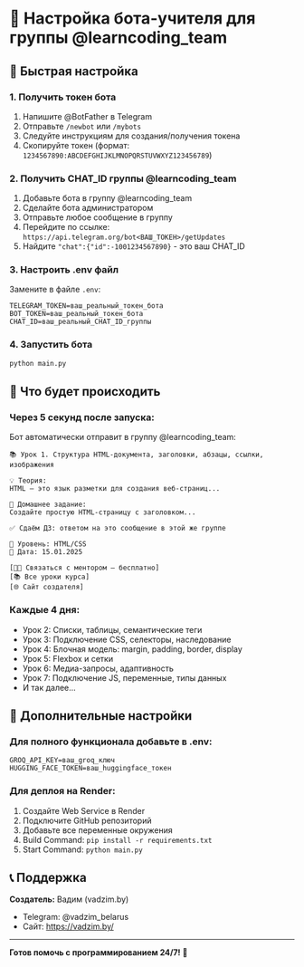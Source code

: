# 🤖 Настройка бота-учителя для группы @learncoding_team

## 🚀 Быстрая настройка

### 1. Получить токен бота
1. Напишите @BotFather в Telegram
2. Отправьте `/newbot` или `/mybots`
3. Следуйте инструкциям для создания/получения токена
4. Скопируйте токен (формат: `1234567890:ABCDEFGHIJKLMNOPQRSTUVWXYZ123456789`)

### 2. Получить CHAT_ID группы @learncoding_team
1. Добавьте бота в группу @learncoding_team
2. Сделайте бота администратором
3. Отправьте любое сообщение в группу
4. Перейдите по ссылке: `https://api.telegram.org/bot<ВАШ_ТОКЕН>/getUpdates`
5. Найдите `"chat":{"id":-1001234567890}` - это ваш CHAT_ID

### 3. Настроить .env файл
Замените в файле `.env`:

```env
TELEGRAM_TOKEN=ваш_реальный_токен_бота
BOT_TOKEN=ваш_реальный_токен_бота
CHAT_ID=ваш_реальный_CHAT_ID_группы
```

### 4. Запустить бота
```bash
python main.py
```

## 🎯 Что будет происходить

### Через 5 секунд после запуска:
Бот автоматически отправит в группу @learncoding_team:

```
📚 Урок 1. Структура HTML-документа, заголовки, абзацы, ссылки, изображения

💡 Теория:
HTML — это язык разметки для создания веб-страниц...

📝 Домашнее задание:
Создайте простую HTML-страницу с заголовком...

✅ Сдаём ДЗ: ответом на это сообщение в этой же группе

🎯 Уровень: HTML/CSS
📅 Дата: 15.01.2025

[👨‍💻 Связаться с ментором — бесплатно]
[📚 Все уроки курса]
[🌐 Сайт создателя]
```

### Каждые 4 дня:
- Урок 2: Списки, таблицы, семантические теги
- Урок 3: Подключение CSS, селекторы, наследование
- Урок 4: Блочная модель: margin, padding, border, display
- Урок 5: Flexbox и сетки
- Урок 6: Медиа-запросы, адаптивность
- Урок 7: Подключение JS, переменные, типы данных
- И так далее...

## 🔧 Дополнительные настройки

### Для полного функционала добавьте в .env:
```env
GROQ_API_KEY=ваш_groq_ключ
HUGGING_FACE_TOKEN=ваш_huggingface_токен
```

### Для деплоя на Render:
1. Создайте Web Service в Render
2. Подключите GitHub репозиторий
3. Добавьте все переменные окружения
4. Build Command: `pip install -r requirements.txt`
5. Start Command: `python main.py`

## 📞 Поддержка

**Создатель:** Вадим (vadzim.by)
- Telegram: @vadzim_belarus
- Сайт: https://vadzim.by/

---

**Готов помочь с программированием 24/7! 🚀**
